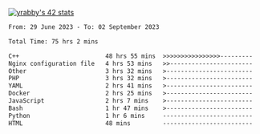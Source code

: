 
[![yrabby's 42 stats](https://badge42.vercel.app/api/v2/cljfd5ku6003508mg283uc00s/stats?cursusId=21&coalitionId=64)](https://github.com/JaeSeoKim/badge42)

<!--START_SECTION:waka-->

```txt
From: 29 June 2023 - To: 02 September 2023

Total Time: 75 hrs 2 mins

C++                        48 hrs 55 mins  >>>>>>>>>>>>>>>>---------   65.20 %
Nginx configuration file   4 hrs 53 mins   >>-----------------------   06.53 %
Other                      3 hrs 32 mins   >------------------------   04.72 %
PHP                        3 hrs 32 mins   >------------------------   04.71 %
YAML                       2 hrs 41 mins   >------------------------   03.58 %
Docker                     2 hrs 25 mins   >------------------------   03.24 %
JavaScript                 2 hrs 7 mins    >------------------------   02.84 %
Bash                       1 hr 47 mins    >------------------------   02.38 %
Python                     1 hr 6 mins     -------------------------   01.47 %
HTML                       48 mins         -------------------------   01.07 %
```

<!--END_SECTION:waka-->